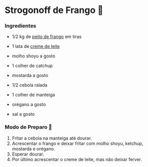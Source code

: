 # Strogonoff de Frango :chicken:

### Ingredientes

- 1/2 kg de [peito de frango](https://blog.tudogostoso.com.br/cardapios/receitas-salgadas/peito-de-frango/) em tiras

- 1 lata de [creme de leite](https://blog.tudogostoso.com.br/cardapios/receitas-faceis/receitas-salgadas-com-creme-de-leite/)

- molho shoyu a gosto

- 1 colher de catchup

- mostarda a gosto

- 1/2 cebola ralada

- 1 colher de manteiga

- orégano a gosto

- sal a gosto

  

### Modo de Preparo :shallow_pan_of_food:



1. Fritar a cebola na manteiga até dourar.
2. Acrescentar o frango e deixar fritar com molho shoyu, ketchup, mostarda e orégano.
3. Esperar dourar.
4. Por último acrescentar o creme de leite, mas não deixar ferver.





